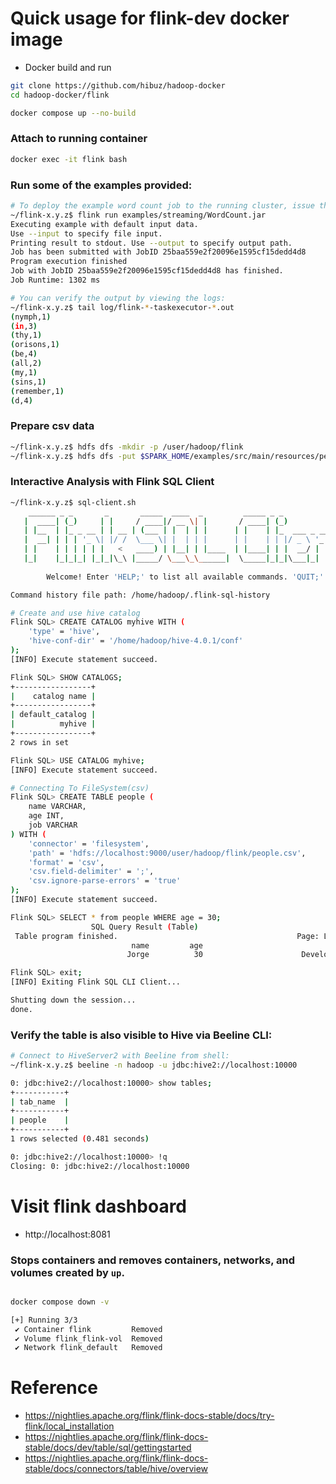 # Quick usage for flink-dev docker image
- Docker build and run
```bash
git clone https://github.com/hibuz/hadoop-docker
cd hadoop-docker/flink

docker compose up --no-build
```

### Attach to running container
```bash
docker exec -it flink bash
```

### Run some of the examples provided:
```bash
# To deploy the example word count job to the running cluster, issue the following command:
~/flink-x.y.z$ flink run examples/streaming/WordCount.jar
Executing example with default input data.
Use --input to specify file input.
Printing result to stdout. Use --output to specify output path.
Job has been submitted with JobID 25baa559e2f20096e1595cf15dedd4d8
Program execution finished
Job with JobID 25baa559e2f20096e1595cf15dedd4d8 has finished.
Job Runtime: 1302 ms

# You can verify the output by viewing the logs:
~/flink-x.y.z$ tail log/flink-*-taskexecutor-*.out
(nymph,1)
(in,3)
(thy,1)
(orisons,1)
(be,4)
(all,2)
(my,1)
(sins,1)
(remember,1)
(d,4)
```

### Prepare csv data
```bash
~/flink-x.y.z$ hdfs dfs -mkdir -p /user/hadoop/flink
~/flink-x.y.z$ hdfs dfs -put $SPARK_HOME/examples/src/main/resources/people.csv flink
```

### Interactive Analysis with Flink SQL Client
```bash
~/flink-x.y.z$ sql-client.sh
    ______ _ _       _       _____  ____  _         _____ _ _            _  BETA   
   |  ____| (_)     | |     / ____|/ __ \| |       / ____| (_)          | |  
   | |__  | |_ _ __ | | __ | (___ | |  | | |      | |    | |_  ___ _ __ | |_ 
   |  __| | | | '_ \| |/ /  \___ \| |  | | |      | |    | | |/ _ \ '_ \| __|
   | |    | | | | | |   <   ____) | |__| | |____  | |____| | |  __/ | | | |_ 
   |_|    |_|_|_| |_|_|\_\ |_____/ \___\_\______|  \_____|_|_|\___|_| |_|\__|
          
        Welcome! Enter 'HELP;' to list all available commands. 'QUIT;' to exit.

Command history file path: /home/hadoop/.flink-sql-history

# Create and use hive catalog
Flink SQL> CREATE CATALOG myhive WITH (
    'type' = 'hive',
    'hive-conf-dir' = '/home/hadoop/hive-4.0.1/conf'
);
[INFO] Execute statement succeed.

Flink SQL> SHOW CATALOGS;
+-----------------+
|    catalog name |
+-----------------+
| default_catalog |
|          myhive |
+-----------------+
2 rows in set

Flink SQL> USE CATALOG myhive;
[INFO] Execute statement succeed.

# Connecting To FileSystem(csv)
Flink SQL> CREATE TABLE people (
    name VARCHAR,
    age INT,
    job VARCHAR
) WITH ( 
    'connector' = 'filesystem',
    'path' = 'hdfs://localhost:9000/user/hadoop/flink/people.csv',
    'format' = 'csv',
    'csv.field-delimiter' = ';',
    'csv.ignore-parse-errors' = 'true'
);
[INFO] Execute statement succeed.

Flink SQL> SELECT * from people WHERE age = 30;
                  SQL Query Result (Table)                                                            
 Table program finished.                                        Page: Last of 1
                           name         age                            job
                          Jorge          30                      Developer

Flink SQL> exit;
[INFO] Exiting Flink SQL CLI Client...

Shutting down the session...
done.
```

### Verify the table is also visible to Hive via Beeline CLI:
```bash
# Connect to HiveServer2 with Beeline from shell:
~/flink-x.y.z$ beeline -n hadoop -u jdbc:hive2://localhost:10000

0: jdbc:hive2://localhost:10000> show tables;
+-----------+
| tab_name  |
+-----------+
| people    |
+-----------+
1 rows selected (0.481 seconds)

0: jdbc:hive2://localhost:10000> !q
Closing: 0: jdbc:hive2://localhost:10000
```

#  Visit flink dashboard
- http://localhost:8081

### Stops containers and removes containers, networks, and volumes created by `up`.
```bash

docker compose down -v

[+] Running 3/3
 ✔ Container flink         Removed
 ✔ Volume flink_flink-vol  Removed
 ✔ Network flink_default   Removed
```

# Reference
- https://nightlies.apache.org/flink/flink-docs-stable/docs/try-flink/local_installation
- https://nightlies.apache.org/flink/flink-docs-stable/docs/dev/table/sql/gettingstarted
- https://nightlies.apache.org/flink/flink-docs-stable/docs/connectors/table/hive/overview
